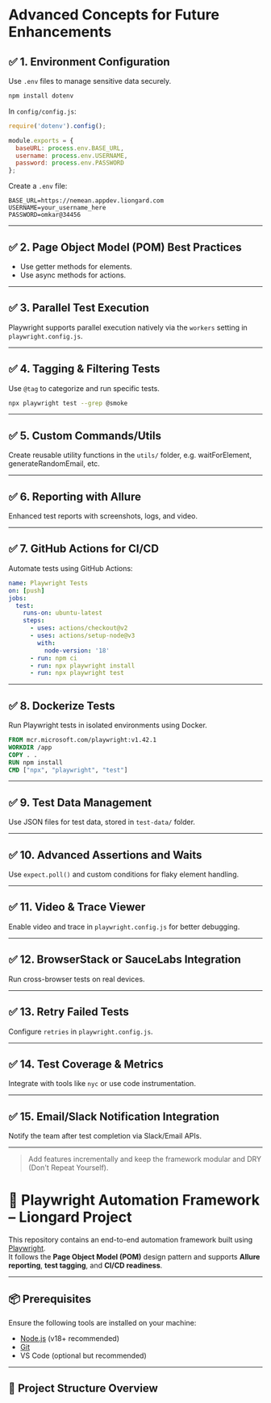 
# Advanced Concepts for Future Enhancements

## ✅ 1. Environment Configuration
Use `.env` files to manage sensitive data securely.
```bash
npm install dotenv
```
In `config/config.js`:
```js
require('dotenv').config();

module.exports = {
  baseURL: process.env.BASE_URL,
  username: process.env.USERNAME,
  password: process.env.PASSWORD
};
```
Create a `.env` file:
```
BASE_URL=https://nemean.appdev.liongard.com
USERNAME=your_username_here
PASSWORD=omkar@34456
```

---

## ✅ 2. Page Object Model (POM) Best Practices
- Use getter methods for elements.
- Use async methods for actions.

---

## ✅ 3. Parallel Test Execution
Playwright supports parallel execution natively via the `workers` setting in `playwright.config.js`.

---

## ✅ 4. Tagging & Filtering Tests
Use `@tag` to categorize and run specific tests.
```bash
npx playwright test --grep @smoke
```

---

## ✅ 5. Custom Commands/Utils
Create reusable utility functions in the `utils/` folder, e.g. waitForElement, generateRandomEmail, etc.

---

## ✅ 6. Reporting with Allure
Enhanced test reports with screenshots, logs, and video.

---

## ✅ 7. GitHub Actions for CI/CD
Automate tests using GitHub Actions:
```yaml
name: Playwright Tests
on: [push]
jobs:
  test:
    runs-on: ubuntu-latest
    steps:
      - uses: actions/checkout@v2
      - uses: actions/setup-node@v3
        with:
          node-version: '18'
      - run: npm ci
      - run: npx playwright install
      - run: npx playwright test
```

---

## ✅ 8. Dockerize Tests
Run Playwright tests in isolated environments using Docker.
```Dockerfile
FROM mcr.microsoft.com/playwright:v1.42.1
WORKDIR /app
COPY . .
RUN npm install
CMD ["npx", "playwright", "test"]
```

---

## ✅ 9. Test Data Management
Use JSON files for test data, stored in `test-data/` folder.

---

## ✅ 10. Advanced Assertions and Waits
Use `expect.poll()` and custom conditions for flaky element handling.

---

## ✅ 11. Video & Trace Viewer
Enable video and trace in `playwright.config.js` for better debugging.

---

## ✅ 12. BrowserStack or SauceLabs Integration
Run cross-browser tests on real devices.

---

## ✅ 13. Retry Failed Tests
Configure `retries` in `playwright.config.js`.

---

## ✅ 14. Test Coverage & Metrics
Integrate with tools like `nyc` or use code instrumentation.

---

## ✅ 15. Email/Slack Notification Integration
Notify the team after test completion via Slack/Email APIs.

---

> Add features incrementally and keep the framework modular and DRY (Don't Repeat Yourself).


# 🚀 Playwright Automation Framework – Liongard Project

This repository contains an end-to-end automation framework built using [Playwright](https://playwright.dev/).  
It follows the **Page Object Model (POM)** design pattern and supports **Allure reporting**, **test tagging**, and **CI/CD readiness**.

---

## 📦 Prerequisites

Ensure the following tools are installed on your machine:

- [Node.js](https://nodejs.org/) (v18+ recommended)
- [Git](https://git-scm.com/)
- VS Code (optional but recommended)

---

## 📁 Project Structure Overview

